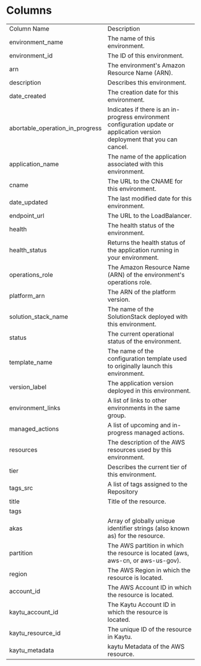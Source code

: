# Columns  

<table>
	<tr><td>Column Name</td><td>Description</td></tr>
	<tr><td>environment_name</td><td>The name of this environment.</td></tr>
	<tr><td>environment_id</td><td>The ID of this environment.</td></tr>
	<tr><td>arn</td><td>The environment&#39;s Amazon Resource Name (ARN).</td></tr>
	<tr><td>description</td><td>Describes this environment.</td></tr>
	<tr><td>date_created</td><td>The creation date for this environment.</td></tr>
	<tr><td>abortable_operation_in_progress</td><td>Indicates if there is an in-progress environment configuration update or application version deployment that you can cancel.</td></tr>
	<tr><td>application_name</td><td>The name of the application associated with this environment.</td></tr>
	<tr><td>cname</td><td>The URL to the CNAME for this environment.</td></tr>
	<tr><td>date_updated</td><td>The last modified date for this environment.</td></tr>
	<tr><td>endpoint_url</td><td>The URL to the LoadBalancer.</td></tr>
	<tr><td>health</td><td>The health status of the environment.</td></tr>
	<tr><td>health_status</td><td>Returns the health status of the application running in your environment.</td></tr>
	<tr><td>operations_role</td><td>The Amazon Resource Name (ARN) of the environment&#39;s operations role.</td></tr>
	<tr><td>platform_arn</td><td>The ARN of the platform version.</td></tr>
	<tr><td>solution_stack_name</td><td>The name of the SolutionStack deployed with this environment.</td></tr>
	<tr><td>status</td><td>The current operational status of the environment.</td></tr>
	<tr><td>template_name</td><td>The name of the configuration template used to originally launch this environment.</td></tr>
	<tr><td>version_label</td><td>The application version deployed in this environment.</td></tr>
	<tr><td>environment_links</td><td>A list of links to other environments in the same group.</td></tr>
	<tr><td>managed_actions</td><td>A list of upcoming and in-progress managed actions.</td></tr>
	<tr><td>resources</td><td>The description of the AWS resources used by this environment.</td></tr>
	<tr><td>tier</td><td>Describes the current tier of this environment.</td></tr>
	<tr><td>tags_src</td><td>A list of tags assigned to the Repository</td></tr>
	<tr><td>title</td><td>Title of the resource.</td></tr>
	<tr><td>tags</td><td></td></tr>
	<tr><td>akas</td><td>Array of globally unique identifier strings (also known as) for the resource.</td></tr>
	<tr><td>partition</td><td>The AWS partition in which the resource is located (aws, aws-cn, or aws-us-gov).</td></tr>
	<tr><td>region</td><td>The AWS Region in which the resource is located.</td></tr>
	<tr><td>account_id</td><td>The AWS Account ID in which the resource is located.</td></tr>
	<tr><td>kaytu_account_id</td><td>The Kaytu Account ID in which the resource is located.</td></tr>
	<tr><td>kaytu_resource_id</td><td>The unique ID of the resource in Kaytu.</td></tr>
	<tr><td>kaytu_metadata</td><td>kaytu Metadata of the AWS resource.</td></tr>
</table>